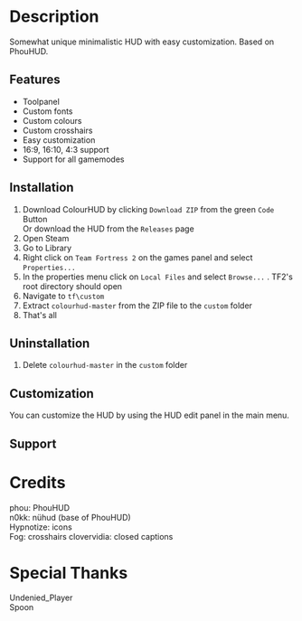 # Description

Somewhat unique minimalistic HUD with easy customization.
Based on PhouHUD.

#### <h2>Features</h2>
* Toolpanel
* Custom fonts
* Custom colours
* Custom crosshairs
* Easy customization
* 16:9, 16:10, 4:3 support
* Support for all gamemodes
#### <h2>Installation</h2>
1. Download ColourHUD by clicking `Download ZIP` from the green `Code` Button<br>
   Or download the HUD from the `Releases` page
2. Open Steam
3. Go to Library
4. Right click on `Team Fortress 2` on the games panel and select `Properties...`
5. In the properties menu click on `Local Files` and select `Browse...` . TF2's root directory should open
6. Navigate to `tf\custom`
7. Extract `colourhud-master` from the ZIP file to the `custom` folder
8. That's all
#### <h2>Uninstallation</h2>
1. Delete `colourhud-master` in the `custom` folder
#### <h2>Customization</h2>
You can customize the HUD by using the HUD edit panel in the main menu.
#### <h2>Support</h2>

# Credits

phou: PhouHUD  
n0kk: nühud (base of PhouHUD)  
Hypnotize: icons  
Fog: crosshairs
clovervidia: closed captions

# Special Thanks

Undenied_Player  
Spoon
